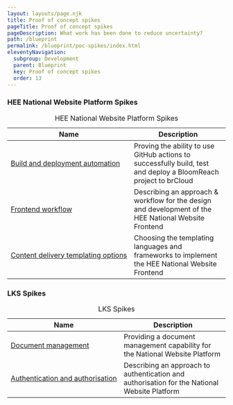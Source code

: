 ```yaml
---
layout: layouts/page.njk
title: Proof of concept spikes
pageTitle: Proof of concept spikes
pageDescription: What work has been done to reduce uncertainty?
path: /blueprint
permalink: /blueprint/poc-spikes/index.html
eleventyNavigation:
  subgroup: Development
  parent: Blueprint
  key: Proof of concept spikes
  order: 13
---
```

<div class="nhsuk-table__panel-with-heading-tab">
  <h3 class="nhsuk-table__heading-tab">HEE National Website Platform Spikes</h3>
  <div class="nhsuk-table-responsive">
    <table class="nhsuk-table">
      <caption class="nhsuk-table__caption">HEE National Website Platform Spikes</caption>
      <thead class="nhsuk-table__head">
        <tr class="nhsuk-table__row">
          <th class="nhsuk-table__header" scope="col">Name</th>
          <th class="nhsuk-table__header" scope="col">Description</th>
        </tr>
      </thead>
      <tbody class="nhsuk-table__body">
        <tr class="nhsuk-table__row">
          <td class="nhsuk-table__cell" style="white-space:nowrap;"><a href="build-deployment.html">Build and deployment automation</a></td>
          <td class="nhsuk-table__cell">Proving the ability to use GitHub actions to successfully build, test and deploy a BloomReach project to brCloud</td>
        </tr>
        <tr class="nhsuk-table__row">
          <td class="nhsuk-table__cell" style="white-space:nowrap;"><a href="frontend-workflow.html">Frontend workflow</a></td>
          <td class="nhsuk-table__cell">Describing an approach & workflow for the design and development of the HEE National Website Frontend</td>
        </tr>
        <tr class="nhsuk-table__row">
          <td class="nhsuk-table__cell" style="white-space:nowrap;"><a href="content-delivery-templating.html">Content delivery templating options</a></td>
          <td class="nhsuk-table__cell">Choosing the templating languages and frameworks to implement the HEE National Website Frontend</td>
        </tr>
      </tbody>
    </table>
  </div>
</div>

<div class="nhsuk-table__panel-with-heading-tab">
  <h3 class="nhsuk-table__heading-tab">LKS Spikes</h3>
  <div class="nhsuk-table-responsive">
    <table class="nhsuk-table">
      <caption class="nhsuk-table__caption">LKS Spikes</caption>
      <thead class="nhsuk-table__head">
        <tr class="nhsuk-table__row">
          <th class="nhsuk-table__header" scope="col">Name</th>
          <th class="nhsuk-table__header" scope="col">Description</th>
        </tr>
      </thead>
      <tbody class="nhsuk-table__body">
        <tr class="nhsuk-table__row">
          <td class="nhsuk-table__cell" style="white-space:nowrap;"><a href="document-management.html">Document management</a></td>
          <td class="nhsuk-table__cell">Providing a document management capability for the National Website Platform</td>
        </tr>
        <tr class="nhsuk-table__row">
          <td class="nhsuk-table__cell" style="white-space:nowrap;"><a href="authentication-authorisation.html">Authentication and authorisation</a></td>
          <td class="nhsuk-table__cell">Describing an approach to authentication and authorisation for the National Website Platform</td>
        </tr>
      </tbody>
    </table>
  </div>
</div>